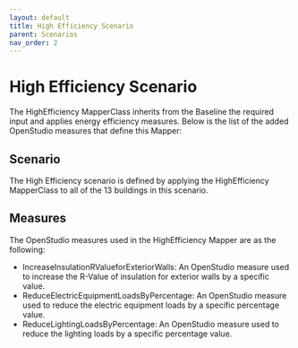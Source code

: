 ```yaml
---
layout: default
title: High Efficiency Scenario
parent: Scenarios
nav_order: 2
---
```


# High Efficiency Scenario

The HighEfficiency MapperClass inherits from the Baseline the required input and applies energy efficiency measures. Below is the list of the added OpenStudio measures that define this Mapper: 

## Scenario
The High Efficiency scenario is defined by applying the HighEfficiency MapperClass to all of the 13 buildings in this scenario.

## Measures
The OpenStudio measures used in the HighEfficiency Mapper are as the following: 

- IncreaseInsulationRValueforExteriorWalls: An OpenStudio measure used to increase the R-Value of insulation for exterior walls by a specific value.
- ReduceElectricEquipmentLoadsByPercentage: An OpenStudio measure used to reduce the electric equipment loads by a specific percentage value.
- ReduceLightingLoadsByPercentage: An OpenStudio measure used to reduce the lighting loads by a specific percentage value.